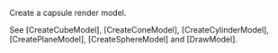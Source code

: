 Create a capsule render model.

See [CreateCubeModel], [CreateConeModel], [CreateCylinderModel], [CreatePlaneModel], [CreateSphereModel] and [DrawModel].